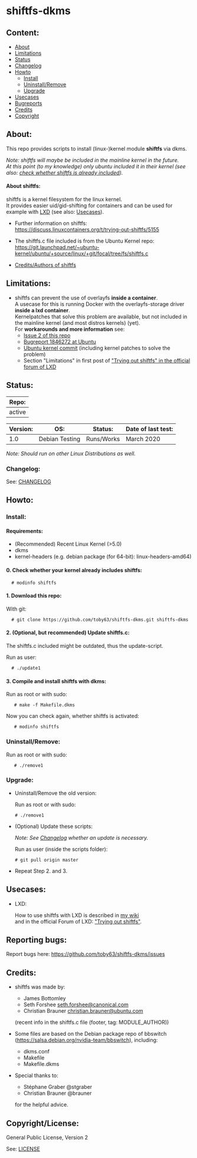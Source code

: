 
# shiftfs-dkms

Content:
--------
* [About](#about)
* [Limitations](#limitations)
* [Status](#status)
* [Changelog](#changelog)
* [Howto](#howto)
    * [Install](#install)
    * [Uninstall/Remove](#uninstallremove)
    * [Upgrade](#upgrade)
* [Usecases](#usecases)
* [Bugreports](#reporting-bugs)
* [Credits](#credits)
* [Copyright](#copyrightlicense)


About:
------

This repo provides scripts to install (linux-)kernel module **shiftfs** via dkms.   

_Note: shiftfs will maybe be included in the mainline kernel in the future.   
At this point (to my knowledge) only ubuntu included it in their kernel (see also: [check whether shiftfs is already included](#0-check-whether-your-kernel-already-includes-shiftfs))._

#### About shiftfs:

shiftfs is a kernel filesystem for the linux kernel.   
It provides easier uid/gid-shifting for containers and can be used for example with [LXD](https://linuxcontainers.org/lxd/) (see also: [Usecases](#usecases)).

* Further information on shiftfs:
https://discuss.linuxcontainers.org/t/trying-out-shiftfs/5155

* The shiftfs.c file included is from the Ubuntu Kernel repo:
https://git.launchpad.net/~ubuntu-kernel/ubuntu/+source/linux/+git/focal/tree/fs/shiftfs.c

* [Credits/Authors of shiftfs](#credits)
   
 
Limitations:
---------------

* shiftfs can prevent the use of overlayfs **inside a container**.      
A usecase for this is running Docker with the overlayfs-storage driver **inside a lxd container**.   
Kernelpatches that solve this problem are available, but not included in the mainline kernel (and most distros kernels) (yet).   
For **workarounds and more information** see:
  - [Issue 2 of this repo](https://github.com/toby63/shiftfs-dkms/issues/2#issuecomment-614688392) 
  - [Bugreport 1846272 at Ubuntu](https://bugs.launchpad.net/ubuntu/+source/linux/+bug/1846272) 
  - [Ubuntu kernel commit](https://git.launchpad.net/~ubuntu-kernel/ubuntu/+source/linux/+git/focal/commit/fs/overlayfs?id=d24b8a547be1578cb5a200ad9ac57a258f0a9de1) (including kernel patches to solve the problem)
  - Section "Limitations" in first post of ["Trying out shiftfs" in the official forum of  LXD](https://discuss.linuxcontainers.org/t/trying-out-shiftfs/5155)
  

Status:
-------

Repo: | 
------- |
active | 

Version: | OS:            | Status:    | Date of last test:
---      | ---            | ---        | ---
1.0      | Debian Testing | Runs/Works | March 2020

_Note: Should run on other Linux Distributions as well._

### Changelog:

See: [CHANGELOG](CHANGELOG)


Howto:
------

### Install:

#### Requirements:
 * (Recommended) Recent Linux Kernel (>5.0)
 * dkms
 * kernel-headers (e.g. debian package (for 64-bit): linux-headers-amd64)

#### 0. Check whether your kernel already includes shiftfs:

      # modinfo shiftfs

#### 1. Download this repo:
  
 With git:

      # git clone https://github.com/toby63/shiftfs-dkms.git shiftfs-dkms


#### 2. (Optional, but recommended) Update shiftfs.c:

 The shiftfs.c included might be outdated, thus the update-script.

 Run as user:

      # ./update1


#### 3. Compile and install shiftfs with dkms:

 Run as root or with sudo:

       # make -f Makefile.dkms

 Now you can check again, whether shiftfs is activated:

       # modinfo shiftfs

### Uninstall/Remove:  

   Run as root or with sudo:

       # ./remove1
       
### Upgrade:
 
 * Uninstall/Remove the old version:

   Run as root or with sudo:

       # ./remove1

 * (Optional) Update these scripts:
   
   _Note: See [Changelog](https://github.com/toby63/shiftfs-dkms/blob/master/CHANGELOG) whether an update is necessary._
   
   Run as user (inside the scripts folder):
       
       # git pull origin master
 
 * Repeat Step 2. and 3.


Usecases:
---------

* LXD:

  How to use shiftfs with LXD is described in [my wiki](https://github.com/toby63/shiftfs-dkms/wiki/Use-shiftfs-in-LXD)     
  and in the official Forum of LXD: ["Trying out shiftfs"](https://discuss.linuxcontainers.org/t/trying-out-shiftfs/5155).


Reporting bugs:
---------------

 Report bugs here:
 https://github.com/toby63/shiftfs-dkms/issues


Credits:
--------

* shiftfs was made by:
   * James Bottomley
   * Seth Forshee <seth.forshee@canonical.com>
   * Christian Brauner <christian.brauner@ubuntu.com>   
   
   (recent info in the shiftfs.c file (footer, tag: MODULE_AUTHOR))

* Some files are based on the Debian package repo of bbswitch (https://salsa.debian.org/nvidia-team/bbswitch), including:
   * dkms.conf
   * Makefile
   * Makefile.dkms
   
* Special thanks to:
   * Stéphane Graber @stgraber
   * Christian Brauner @brauner   
   
  for the helpful advice.


Copyright/License:
------------------

General Public License, Version 2

See: [LICENSE](LICENSE)
